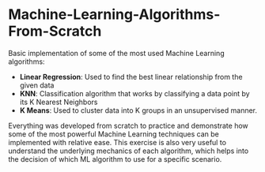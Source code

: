# Machine-Learning-Algorithms-From-Scratch

Basic implementation of some of the most used Machine Learning algorithms:
* **Linear Regression**: Used to find the best linear relationship from the given data
* **KNN**: Classification algorithm that works by classifying a data point by its K Nearest Neighbors
* **K Means**: Used to cluster data into K groups in an unsupervised manner.

Everything was developed from scratch to practice and demonstrate how some of the most powerful Machine Learning techniques can be implemented with relative ease. This exercise is also very useful to understand the underlying mechanics of each algorithm, which helps into the decision of which ML algorithm to use for a specific scenario.
